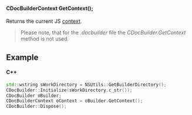 #### CDocBuilderContext GetContext();

Returns the current JS [context](../../CDocBuilderContext/index.md).

> Please note, that for the *.docbuilder* file the *CDocBuilder.GetContext* method is not used.

## Example

#### C++

```c++
std::wstring sWorkDirectory = NSUtils::GetBuilderDirectory();
CDocBuilder::Initialize(sWorkDirectory.c_str());
CDocBuilder oBuilder;
CDocBuilderContext oContext = oBuilder.GetContext();
CDocBuilder::Dispose();
```
